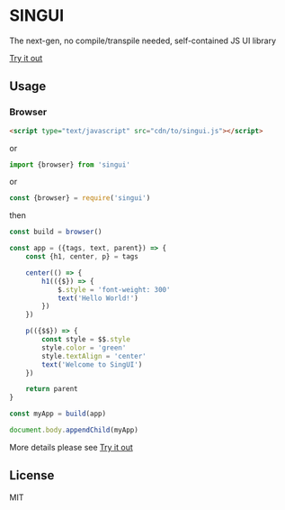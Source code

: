 # SINGUI

The next-gen, no compile/transpile needed, self-contained JS UI library

[Try it out](https://stackblitz.com/edit/singui-demo?file=index.js)

## Usage

### Browser

```html
<script type="text/javascript" src="cdn/to/singui.js"></script>
```

or

```javascript
import {browser} from 'singui'
```

or

```javascript
const {browser} = require('singui')
```

then

```javascript
const build = browser()

const app = ({tags, text, parent}) => {
	const {h1, center, p} = tags

	center(() => {
		h1(({$}) => {
			$.style = 'font-weight: 300'
			text('Hello World!')
		})
	})

	p(({$$}) => {
		const style = $$.style
		style.color = 'green'
		style.textAlign = 'center'
		text('Welcome to SingUI')
	})

	return parent
}

const myApp = build(app)

document.body.appendChild(myApp)
```
More details please see [Try it out](https://stackblitz.com/edit/singui-demo?file=index.js)

## License

MIT
